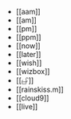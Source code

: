 - [[aam]]
- [[am]]
- [[pm]]
- [[ppm]]
- [[now]]
- [[later]]
- [[wish]]
- [[wizbox]]
- [[𖦣]]
- [[rainskiss.m]]
- [[cloud9]]
- [[live]]